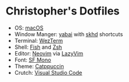 # Christopher's Dotfiles

- OS: [macOS](https://support.apple.com/macos)
- Window Manger: [yabai](https://github.com/koekeishiya/yabai) with [skhd](https://github.com/koekeishiya/skhd) shortcuts
- Terminal: [WezTerm](https://github.com/wez/wezterm)
- Shell: [Fish](https://fishshell.com) and [Zsh](https://www.zsh.org)
- Editor: [Neovim](https://github.com/neovim/neovim) via [LazyVim](https://github.com/LazyVim/LazyVim)
- Font: [SF Mono](https://developer.apple.com/fonts/)
- Theme: [Catppuccin](https://github.com/wez/wezterm)
- Crutch: [Visual Studio Code](https://github.com/microsoft/vscode)
